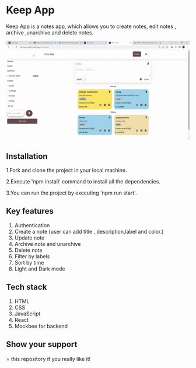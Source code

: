 # Keep App

Keep App is a notes app, which allows you to create notes, edit notes , archive ,unarchive and delete notes. 

![GitHub Logo](./Github%20assets/github%20demo.gif)

## Installation
1.Fork and clone the project in your local machine.

2.Execute 'npm install' command to install all the dependencies.

3.You can run the project by executing 'npm run start'.


## Key features
1. Authentication
2. Create a note (user can add title , description,label and color.)
3. Update note
4. Archive note and unarchive
5. Delete note
6. Filter by labels
7. Sort by time
8. Light and Dark mode



## Tech stack 
1. HTML
2. CSS
3. JavaScript
4. React
2. Mockbee for backend


## Show your support
⭐ this repository if you really like it!